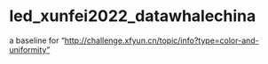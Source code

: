 # led_xunfei2022_datawhalechina
a baseline for “http://challenge.xfyun.cn/topic/info?type=color-and-uniformity”
